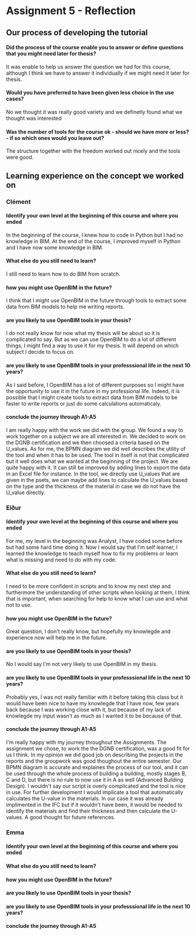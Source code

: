 # Assignment 5 - Reflection
## Our process of developing the tutorial
#### Did the process of the course enable you to answer or define questions that you might need later for thesis?
It was enable to help us answer the question we had for this course, although I think we have to answer it individually if we might need it later for thesis.
#### Would you have preferred to have been given less choice in the use cases?
No we thought it was really good variety and we definetly found what we thought was interested
#### Was the number of tools for the course ok - should we have more or less? - if so which ones would you leave out?
The structure together with the freedom worked out nicely and the tools were good.

## Learning experience on the concept we worked on
### Clément
#### Identify your own level at the beginning of this course and where you ended
In the beginning of the course, I knew how to code in Python but I had no knowledge in BIM. At the end of the course, I improved myself in Python and I have now some knowledge in BIM.
#### What else do you still need to learn?
I still need to learn how to do BIM from scratch.
#### how you might use OpenBIM in the future?
I think that I might use OpenBIM in the future through tools to extract some data from BIM models to help me writing reports.
#### are you likely to use OpenBIM tools in your thesis?
I do not really know for now what my thesis will be about so it is complicated to say. But as we can use OpenBIM to do a lot of different things, I might find a way to use it for my thesis. It will depend on which subject I decide to focus on.
#### are you likely to use OpenBIM tools in your professsional life in the next 10 years?
As I said before, I OpenBIM has a lot of different purposes so I might have the opportunity to use it in the future in my professional life. Indeed, it is possible that I might create tools to extract data from BIM models to be faster to write reports or just do some calculations automaticaly.
#### conclude the journey through A1-A5
I am really happy with the work we did with the group. We found a way to work together on a subject we are all interested in. We decided to work on the DGNB certification and we then choosed a criteria based on the U_values. As for me, the BPMN diagram we did well describes the utility of the tool and when it has to be used. The tool in itself is not that complicated but it well does what we wanted at the beginning of the project. We are quite happy with it. It can still be improved by adding lines to export the data in an Excel file for instance. In the tool, we directly use U_values that are given in the psets, we can maybe add lines to calculate the U_values based on the type and the thickness of the material in case we do not have the U_value directly.


### Eiður 
#### Identify your own level at the beginning of this course and where you ended 
For me, my level in the beginning was Analyst, I have coded some before but had some hard time doing it. Now I would say that I'm self learner, I learned the knowledge to teach myself how to fix my problems or learn what is missing and need to do with my code.
#### What else do you still need to learn?
I need to be more confident in scripts and to know my next step and furthermore the understanding of other scripts when looking at them, I think that is important, when searching for help to know what I can use and what not to use. 
#### how you might use OpenBIM in the future?
Great question, I don't really know, but hopefully my knowlegde and experience now will help me in the future.
#### are you likely to use OpenBIM tools in your thesis?
No I would say I'm not very likely to use OpenBIM in my thesis.
#### are you likely to use OpenBIM tools in your professsional life in the next 10 years?
Probably yes, I was not really familiar with it before taking this class but it would have been nice to have my knowlegde that I have now, few years back because I was working close with it, but because of my lack of knowlegde my input wasn't as much as I wanted it to be because of that. 
#### conclude the journey through A1-A5
I'm really happy with my journey throughout the Assignments. The assignment we chose, to work the the DGNB certification, was a good fit for us I think. In my opinion we did good job on describing the projects in the reports and the groupwork was good thoughout the entire semester. Our BPMN diagram is accurate and explaines the process of our tool, and it can be used through the whole process of building a building, mostly stages B, C and D, but there is no rule to now use it in A as well (Advanced Building Design). I wouldn't say our script is overly complicated and the tool is nice in use. For further development I would implicate a tool that automatically calculates the U-value in the materials. In our case it was already implimented in the IFC but if it wouldn't have been, it would be needed to identify the materials and find their thickness and then calculate the U-values. A good thought for future references.  

### Emma
#### Identify your own level at the beginning of this course and where you ended 

#### What else do you still need to learn?

#### how you might use OpenBIM in the future?

#### are you likely to use OpenBIM tools in your thesis?

#### are you likely to use OpenBIM tools in your professsional life in the next 10 years?

#### conclude the journey through A1-A5
